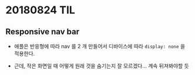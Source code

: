 # 20180824 TIL

## Responsive nav bar

*   애플은 반응형에 따라 nav 를 2 개 만들어서 디바이스에 따라 `display: none` 을 적용한다.

*   근데, 작은 화면일 때 어떻게 원래 것을 숨기는지 잘 모르겠다... 계속 뒤져봐야할 듯
